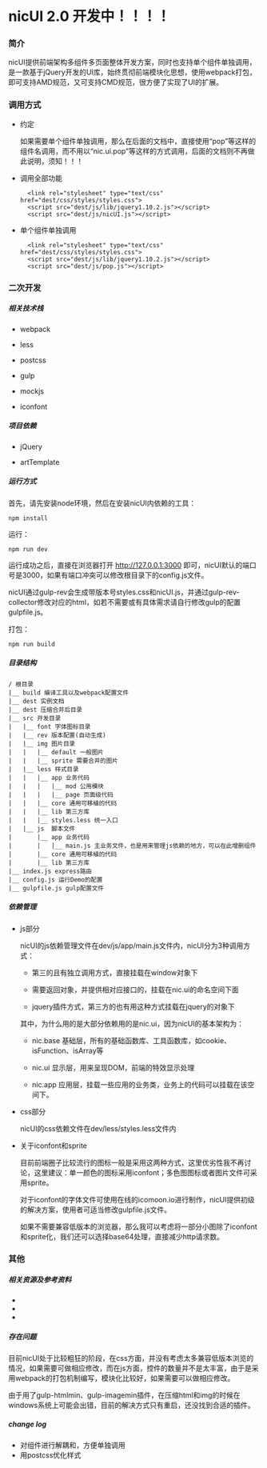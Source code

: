 # nicUI 2.0 开发中！！！！

### 简介

nicUI提供前端架构多组件多页面整体开发方案，同时也支持单个组件单独调用，是一款基于jQuery开发的UI库，始终贯彻前端模块化思想，使用webpack打包，即可支持AMD规范，又可支持CMD规范，很方便了实现了UI的扩展。


### 调用方式

- 约定

	如果需要单个组件单独调用，那么在后面的文档中，直接使用“pop”等这样的组件名调用，而不用以“nic.ui.pop”等这样的方式调用，后面的文档则不再做此说明，须知！！！

- 调用全部功能

		<link rel="stylesheet" type="text/css" href="dest/css/styles/styles.css">
	    <script src="dest/js/lib/jquery1.10.2.js"></script>
	    <script src="dest/js/nicUI.js"></script>

- 单个组件单独调用

		<link rel="stylesheet" type="text/css" href="dest/css/styles/styles.css">
	    <script src="dest/js/lib/jquery1.10.2.js"></script>
	    <script src="dest/js/pop.js"></script>

		
### 二次开发

##### 相关技术栈

- webpack

- less

- postcss

- gulp

- mockjs

- iconfont


##### 项目依赖

- jQuery

- artTemplate


##### 运行方式

首先，请先安装node环境，然后在安装nicUI内依赖的工具：

	npm install
	
运行：
	
	npm run dev
	
运行成功之后，直接在浏览器打开 http://127.0.0.1:3000 即可，nicUI默认的端口号是3000，如果有端口冲突可以修改根目录下的config.js文件。
	
nicUI通过gulp-rev会生成带版本号styles.css和nicUI.js，并通过gulp-rev-collector修改对应的html，如若不需要或有具体需求请自行修改gulp的配置gulpfile.js。

打包：

	npm run build


##### 目录结构

	/ 根目录
	|__ build 编译工具以及webpack配置文件
	|__ dest 实例文档
	|__ dest 压缩合并后目录
	|__ src 开发目录
	|	|__ font 字体图标目录
	|	|__ rev 版本配置(自动生成)
	|	|__ img 图片目录
	|	|	|__ default 一般图片
	|	|	|__ sprite 需要合并的图片
	|	|__ less 样式目录
	|	|	|__ app 业务代码
	|	|	|	|__ mod 公用模块
	|	|	|	|__ page 页面级代码
	|	|	|__ core 通用可移植的代码
	|	|	|__ lib 第三方库
	|	|	|__ styles.less 统一入口
	|	|__ js  脚本文件
	|		|__ app 业务代码
	|		|	|__ main.js 主业务文件，也是用来管理js依赖的地方，可以在此增删组件
	|		|__ core 通用可移植的代码
	|		|__ lib 第三方库
	|__ index.js express路由
	|__ config.js 运行Demo的配置
	|__ gulpfile.js gulp配置文件


##### 依赖管理

- js部分

	nicUI的js依赖管理文件在dev/js/app/main.js文件内，nicUI分为3种调用方式：

	- 第三的且有独立调用方式，直接挂载在window对象下

	- 需要返回对象，并提供相对应接口的，挂载在nic.ui的命名空间下面

	- jquery插件方式，第三方的也有用这种方式挂载在jquery的对象下

	其中，为什么用的是大部分依赖用的是nic.ui，因为nicUI的基本架构为：

	- nic.base 基础层，所有的基础函数库、工具函数库，如cookie、isFunction、isArray等

	- nic.ui 显示层，用来呈现DOM，前端的特效显示处理

	- nic.app 应用层，挂载一些应用的业务类，业务上的代码可以挂载在该空间下。
	

- css部分

	nicUI的css依赖文件在dev/less/styles.less文件内
	

- 关于iconfont和sprite

	目前前端圈子比较流行的图标一般是采用这两种方式，这里优劣性我不再讨论，这里建议：单一颜色的图标采用iconfont；多色图图标或者图片文件可采用sprite。

	对于iconfont的字体文件可使用在线的icomoon.io进行制作，nicUI提供初级的解决方案，使用者可适当修改gulpfile.js文件。

	如果不需要兼容低版本的浏览器，那么我可以考虑将一部分小图除了iconfont和sprite化，我们还可以选择base64处理，直接减少http请求数。


### 其他

##### 相关资源及参考资料

-
-
-

##### 存在问题

目前nicUI处于比较粗狂的阶段，在css方面，并没有考虑太多兼容低版本浏览的情况，如果需要可做相应修改，而在js方面，控件的数量并不是太丰富，由于是采用webpack的打包机制编写，模块化比较好，如果需要可以做相应修改。

由于用了gulp-htmlmin、gulp-imagemin插件，在压缩html和img的时候在windows系统上可能会出错，目前的解决方式只有重启，还没找到合适的插件。


##### change log

- 对组件进行解耦和，方便单独调用
- 用postcss优化样式